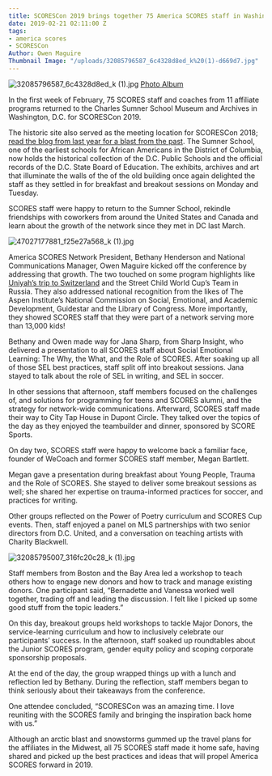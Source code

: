 ```yaml
---
title: SCORESCon 2019 brings together 75 America SCORES staff in Washington, D.C.
date: 2019-02-21 02:11:00 Z
tags:
- america scores
- SCORESCon
Author: Owen Maguire
Thumbnail Image: "/uploads/32085796587_6c4328d8ed_k%20(1)-d669d7.jpg"
---
```


![32085796587_6c4328d8ed_k (1).jpg](/uploads/32085796587_6c4328d8ed_k%20(1).jpg)
[Photo Album](https://www.flickr.com/photos/america_scores/sets/72157706626775514)

In the first week of February, 75 SCORES staff and coaches from 11 affiliate programs returned to the Charles Sumner School Museum and Archives in Washington, D.C. for SCORESCon 2019.





The historic site also served as the meeting location for SCORESCon 2018; [read the blog from last year for a blast from the past](https://www.dcscores.org/blog/2018/03/america-scorescon-brings-together-large-network-from-12-cities-in-us-and-canada). The Sumner School, one of the earliest schools for African Americans in the District of Columbia, now holds the historical collection of the D.C. Public Schools and the official records of the D.C. State Board of Education. The exhibits, archives and art that illuminate the walls of the of the old building once again delighted the staff as they settled in for breakfast and breakout sessions on Monday and Tuesday.

SCORES staff were happy to return to the Sumner School, rekindle friendships with coworkers from around the United States and Canada and learn about the growth of the network since they met in DC last March.

![47027177881_f25e27a568_k (1).jpg](/uploads/47027177881_f25e27a568_k%20(1).jpg)

America SCORES Network President, Bethany Henderson and National Communications Manager, Owen Maguire kicked off the conference by addressing that growth. The two touched on some program highlights like [Uniyah’s trip to Switzerland](https://www.dcscores.org/blog/2018/05/from-dc-to-geneva) and the Street Child World Cup’s Team in Russia. They also addressed national recognition from the likes of The Aspen Institute’s National Commission on Social, Emotional, and Academic Development, Guidestar and the Library of Congress. More importantly, they showed SCORES staff that they were part of a network serving more than 13,000 kids!

Bethany and Owen made way for Jana Sharp, from Sharp Insight, who delivered a presentation to all SCORES staff about Social Emotional Learning: The Why, the What, and the Role of SCORES. After soaking up all of those SEL best practices, staff split off into breakout sessions. Jana stayed to talk about the role of SEL in writing, and SEL in soccer. 

In other sessions that afternoon, staff members focused on the challenges of, and solutions for programming for teens and SCORES alumni, and the strategy for network-wide communications. Afterward, SCORES staff made their way to City Tap House in Dupont Circle. They talked over the topics of the day as they enjoyed the teambuilder and dinner, sponsored by SCORE Sports.

On day two, SCORES staff were happy to welcome back a familiar face, founder of WeCoach and former SCORES staff member, Megan Bartlett. 

Megan gave a presentation during breakfast about Young People, Trauma and the Role of SCORES. She stayed to deliver some breakout sessions as well; she shared her expertise on trauma-informed practices for soccer, and practices for writing. 

Other groups reflected on the Power of Poetry curriculum and SCORES Cup events. Then, staff enjoyed a panel on MLS partnerships with two senior directors from D.C. United, and a conversation on teaching artists with Charity Blackwell.

![32085795007_316fc20c28_k (1).jpg](/uploads/32085795007_316fc20c28_k%20(1).jpg)

Staff members from Boston and the Bay Area led a workshop to teach others how to engage new donors and how to track and manage existing donors. One participant said, “Bernadette and Vanessa worked well together, trading off and leading the discussion. I felt like I picked up some good stuff from the topic leaders.”

On this day, breakout groups held workshops to tackle Major Donors, the service-learning curriculum and how to inclusively celebrate our participants’ success. In the afternoon, staff soaked up roundtables about the Junior SCORES program, gender equity policy and scoping corporate sponsorship proposals. 

At the end of the day, the group wrapped things up with a lunch and reflection led by Bethany. During the reflection, staff members began to think seriously about their takeaways from the conference. 

One attendee concluded, “SCORESCon was an amazing time. I love reuniting with the SCORES family and bringing the inspiration back home with us.”

Although an arctic blast and snowstorms gummed up the travel plans for the affiliates in the Midwest, all 75 SCORES staff made it home safe, having shared and picked up the best practices and ideas that will propel America SCORES forward in 2019.